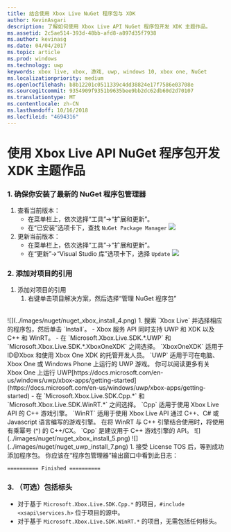 ```yaml
---
title: 结合使用 Xbox Live NuGet 程序包与 XDK
author: KevinAsgari
description: 了解如何使用 Xbox Live API NuGet 程序包开发 XDK 主题作品。
ms.assetid: 2c5ae514-393d-48bb-afd8-a897d35f7938
ms.author: kevinasg
ms.date: 04/04/2017
ms.topic: article
ms.prod: windows
ms.technology: uwp
keywords: xbox live, xbox, 游戏, uwp, windows 10, xbox one, NuGet
ms.localizationpriority: medium
ms.openlocfilehash: b8b12201c0511339c4dd38824e17f7586e03708e
ms.sourcegitcommit: 9354909f9351b9635bee9bb2dc62db60d2d70107
ms.translationtype: MT
ms.contentlocale: zh-CN
ms.lasthandoff: 10/16/2018
ms.locfileid: "4694316"
---
```

# <a name="use-the-xbox-live-api-nuget-package-to-develop-xdk-titles"></a>使用 Xbox Live API NuGet 程序包开发 XDK 主题作品

### <a name="1--ensure-you-have-the-latest-nuget-package-manager-installed"></a>1.  确保你安装了最新的 NuGet 程序包管理器
1.  查看当前版本：
    - 在菜单栏上，依次选择“工具”->“扩展和更新”。
    - 在“已安装”选项卡下，查找 `NuGet Package Manager`
![](../images/nuget/nuget_uwp_install_1.png)
2.  更新当前版本：
    - 在菜单栏上，依次选择“工具”->“扩展和更新”。
    - 在“更新”->“Visual Studio 库”选项卡下，选择 `Update`
![](../images/nuget/nuget_uwp_install_2.png)

### <a name="2--add-reference-to-the-project"></a>2.  添加对项目的引用
1.  添加对项目的引用
    1.  右键单击项目解决方案，然后选择“管理 NuGet 程序包”
<br/>
![](../images/nuget/nuget_xbox_install_4.png)
1.  搜索 `Xbox Live` 并选择相应的程序包，然后单击 `Install`。
  - Xbox 服务 API 同时支持 UWP 和 XDK 以及 C++ 和 WinRT。  
  - 在 `Microsoft.Xbox.Live.SDK.*.UWP` 和 `Microsoft.Xbox.Live.SDK.*.XboxOneXDK` 之间选择。  `XboxOneXDK`  适用于 ID@Xbox 和使用 Xbox One XDK 的托管开发人员。  `UWP`  适用于可在电脑、Xbox One 或 Windows Phone 上运行的 UWP 游戏。  你可以阅读更多有关 Xbox One 上运行 UWP[https://docs.microsoft.com/en-us/windows/uwp/xbox-apps/getting-started](https://docs.microsoft.com/en-us/windows/uwp/xbox-apps/getting-started)
  - 在 `Microsoft.Xbox.Live.SDK.Cpp.*` 和 `Microsoft.Xbox.Live.SDK.WinRT.*` 之间选择。 `Cpp`  适用于使用 Xbox Live API 的 C++ 游戏引擎。  `WinRT`  适用于使用 Xbox Live API 通过 C++、C# 或 Javascript 语言编写的游戏引擎。  在将 WinRT 与 C++ 引擎结合使用时，将使用有乘幂号 (^) 的 C++/CX。  `Cpp`  是建议用于 C++ 游戏引擎的 API。    
![](../images/nuget/nuget_xbox_install_5.png)
![](../images/nuget/nuget_uwp_install_7.png)
1. 接受 License TOS 后，等到成功添加程序包。  你应该在“程序包管理器”输出窗口中看到此日志：

```
========== Finished ==========
```

### <a name="3--optionally-include-header"></a>3.  （可选）包括标头
* 对于基于 `Microsoft.Xbox.Live.SDK.Cpp.*` 的项目，`#include <xsapi\services.h>` 位于项目的源中。
* 对于基于 `Microsoft.Xbox.Live.SDK.WinRT.*` 的项目，无需包括任何标头。   
